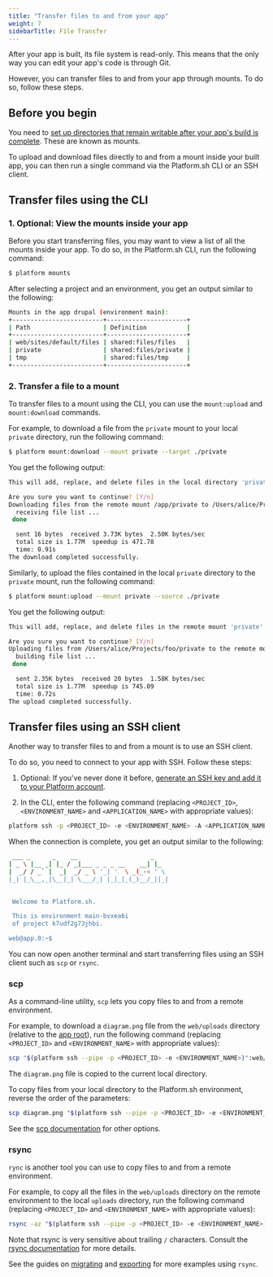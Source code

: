 ```yaml
---
title: "Transfer files to and from your app"
weight: 7
sidebarTitle: File Transfer
---
```


After your app is built, its file system is read-only. 
This means that the only way you can edit your app's code is through Git.

However, you can transfer files to and from your app through mounts.
To do so, follow these steps.

## Before you begin

You need to [set up directories that remain writable after your app's build is complete](../create-apps/app-reference.md#mounts).
These are known as mounts.

To upload and download files directly to and from a mount inside your built app, 
you can then run a single command via the Platform.sh CLI 
or an SSH client. 

## Transfer files using the CLI

### 1. Optional: View the mounts inside your app

Before you start transferring files, 
you may want to view a list of all the mounts inside your app. 
To do so, in the Platform.sh CLI, run the following command:

```bash
$ platform mounts
```

After selecting a project and an environment, you get an output similar to the following:

```bash
Mounts in the app drupal (environment main):
+-------------------------+----------------------+
| Path                    | Definition           |
+-------------------------+----------------------+
| web/sites/default/files | shared:files/files   |
| private                 | shared:files/private |
| tmp                     | shared:files/tmp     |
+-------------------------+----------------------+
```

### 2. Transfer a file to a mount

To transfer files to a mount using the CLI, you can use the `mount:upload` and `mount:download` commands. 

For example, to download a file from the `private` mount to your local `private` directory, 
run the following command:

```bash
$ platform mount:download --mount private --target ./private
```

You get the following output:

```bash
This will add, replace, and delete files in the local directory 'private'.

Are you sure you want to continue? [Y/n]
Downloading files from the remote mount /app/private to /Users/alice/Projects/foo/private
  receiving file list ...
 done

  sent 16 bytes  received 3.73K bytes  2.50K bytes/sec
  total size is 1.77M  speedup is 471.78
  time: 0.91s
The download completed successfully.
```

Similarly, to upload the files contained in the local `private` directory to the `private` mount,
run the following command: 

```bash
$ platform mount:upload --mount private --source ./private
```

You get the following output:

```bash
This will add, replace, and delete files in the remote mount 'private'.

Are you sure you want to continue? [Y/n]
Uploading files from /Users/alice/Projects/foo/private to the remote mount /app/private
  building file list ...
 done

  sent 2.35K bytes  received 20 bytes  1.58K bytes/sec
  total size is 1.77M  speedup is 745.09
  time: 0.72s
The upload completed successfully.
```

## Transfer files using an SSH client

Another way to transfer files to and from a mount is to use an SSH client. 

To do so, you need to connect to your app with SSH.
Follow these steps:

1. Optional: If you've never done it before, [generate an SSH key and add it to your Platform account](../development/ssh/ssh-keys.md#add-ssh-keys).

2. In the CLI, enter the following command 
(replacing `<PROJECT_ID>`, `<ENVIRONMENT_NAME>` and `<APPLICATION_NAME>` with appropriate values):

```bash
platform ssh -p <PROJECT_ID> -e <ENVIRONMENT_NAME> -A <APPLICATION_NAME>
```

When the connection is complete, you get an output similar to the following:

```bash
 ___ _      _    __                    _    
| _ \ |__ _| |_ / _|___ _ _ _ __    __| |_  
|  _/ / _` |  _|  _/ _ \ '_| '  \ _(_-< ' \ 
|_| |_\__,_|\__|_| \___/_| |_|_|_(_)__/_||_|
                                            

 Welcome to Platform.sh.

 This is environment main-bvxea6i
 of project k7udf2g73jhbi.

web@app.0:~$ 

```

You can now open another terminal 
and start transferring files using an SSH client 
such as `scp` or `rsync`.

### scp

As a command-line utility, `scp` lets you copy files to and from a remote environment.

For example, to download a `diagram.png` file from the `web/uploads` directory 
(relative to the [app root](../create-apps/app-reference.md#root-directory)),
run the following command 
(replacing `<PROJECT_ID>` and `<ENVIRONMENT_NAME>` with appropriate values):

```bash
scp "$(platform ssh --pipe -p <PROJECT_ID> -e <ENVIRONMENT_NAME>)":web/uploads/diagram.png .
```

The `diagram.png` file is copied to the current local directory.

To copy files from your local directory to the Platform.sh environment, 
reverse the order of the parameters:

```bash
scp diagram.png "$(platform ssh --pipe -p <PROJECT_ID> -e <ENVIRONMENT_NAME>)":web/uploads
```

See the [scp documentation](https://www.man7.org/linux/man-pages/man1/scp.1.html) for other options.

### rsync

`rync` is another tool you can use to copy files to and from a remote environment.

For example, to copy all the files in the `web/uploads` directory on the remote environment 
to the local `uploads` directory,
run the following command 
(replacing `<PROJECT_ID>` and `<ENVIRONMENT_NAME>` with appropriate values):

```bash
rsync -az "$(platform ssh --pipe -p <PROJECT_ID> -e <ENVIRONMENT_NAME>)":web/uploads/ ./uploads/
```

Note that rsync is very sensitive about trailing `/` characters.
Consult the [rsync documentation](https://man7.org/linux/man-pages/man1/rsync.1.html) for more details.

See the guides on [migrating](../tutorials/migrating.md) and [exporting](../tutorials/exporting.md) for more examples using `rsync`.


  